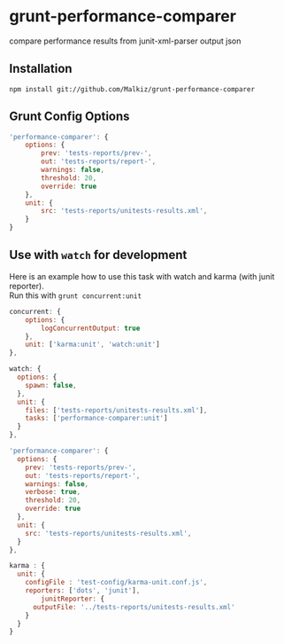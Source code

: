 # grunt-performance-comparer
compare performance results from junit-xml-parser output json

## Installation
`npm install git://github.com/Malkiz/grunt-performance-comparer`

## Grunt Config Options
```javascript
'performance-comparer': {
	options: {
		prev: 'tests-reports/prev-',
		out: 'tests-reports/report-',
		warnings: false,
		threshold: 20,
		override: true
	},
	unit: {
		src: 'tests-reports/unitests-results.xml',
	}
}
```

## Use with `watch` for development
Here is an example how to use this task with watch and karma (with junit reporter).<br>
Run this with `grunt concurrent:unit`
```javascript
concurrent: {
  	options: {
  		logConcurrentOutput: true
  	},
    unit: ['karma:unit', 'watch:unit']
},

watch: {
  options: {
  	spawn: false,
  },
  unit: {
  	files: ['tests-reports/unitests-results.xml'],
  	tasks: ['performance-comparer:unit']
  }
},

'performance-comparer': {
  options: {
  	prev: 'tests-reports/prev-',
  	out: 'tests-reports/report-',
  	warnings: false,
  	verbose: true,
  	threshold: 20,
  	override: true
  },
  unit: {
  	src: 'tests-reports/unitests-results.xml',
  }
},

karma : {
  unit: {
    configFile : 'test-config/karma-unit.conf.js',
    reporters: ['dots', 'junit'],
		junitReporter: {
      outputFile: '../tests-reports/unitests-results.xml'
    }
  }
}
```
